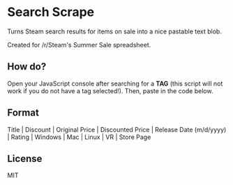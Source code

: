 # Search Scrape
Turns Steam search results for items on sale into a nice pastable text blob.

Created for /r/Steam's Summer Sale spreadsheet.

## How do?
Open your JavaScript console after searching for a __TAG__ (this script will not work if you do not have a tag selected!). Then, paste in the code below.

## Format
Title | Discount | Original Price | Discounted Price | Release Date (m/d/yyyy) | Rating | Windows | Mac | Linux | VR | Store Page

## License
MIT